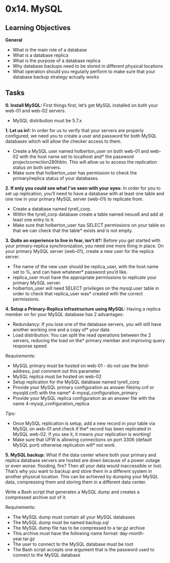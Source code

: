 # 0x14. MySQL

## Learning Objectives
**General**
* What is the main role of a database
* What is a database replica
* What is the purpose of a database replica
* Why database backups need to be stored in different physical locations
* What operation should you regularly perform to make sure that your database backup strategy actually works

## Tasks
**0. Install MySQL:**
First things first, let’s get MySQL installed on both your web-01 and web-02 servers.
* MySQL distribution must be 5.7.x

**1. Let us in!:**
In order for us to verify that your servers are properly configured, we need you to create a user and password for both MySQL databases which will allow the checker access to them.
* Create a MySQL user named holberton_user on both web-01 and web-02 with the host name set to localhost and* the password projectcorrection280hbtn. This will allow us to access the replication status on both servers.
* Make sure that holberton_user has permission to check the primary/replica status of your databases.

**2. If only you could see what I've seen with your eyes:**
In order for you to set up replication, you’ll need to have a database with at least one table and one row in your primary MySQL server (web-01) to replicate from.
* Create a database named tyrell_corp.
* Within the tyrell_corp database create a table named nexus6 and add at least one entry to it.
* Make sure that holberton_user has SELECT permissions on your table so that we can check that the table* exists and is not empty.

**3. Quite an experience to live in fear, isn't it?:**
Before you get started with your primary-replica synchronization, you need one more thing in place. On your primary MySQL server (web-01), create a new user for the replica server.
* The name of the new user should be replica_user, with the host name set to %, and can have whatever* password you’d like.
* replica_user must have the appropriate permissions to replicate your primary MySQL server.
* holberton_user will need SELECT privileges on the mysql.user table in order to check that replica_user was* created with the correct permissions.

**4. Setup a Primary-Replica infrastructure using MySQL:**
Having a replica member on for your MySQL database has 2 advantages:
* Redundancy: If you lose one of the database servers, you will still have another working one and a copy of* your data
* Load distribution: You can split the read operations between the 2 servers, reducing the load on the* primary member and improving query response speed

*Requirements:*
* MySQL primary must be hosted on web-01 - do not use the bind-address, just comment out this parameter
* MySQL replica must be hosted on web-02
* Setup replication for the MySQL database named tyrell_corp
* Provide your MySQL primary configuration as answer file(my.cnf or mysqld.cnf) with the name* 4-mysql_configuration_primary
* Provide your MySQL replica configuration as an answer file with the name 4-mysql_configuration_replica

*Tips:*
* Once MySQL replication is setup, add a new record in your table via MySQL on web-01 and check if the* record has been replicated in MySQL web-02. If you see it, it means your replication is working!
* Make sure that UFW is allowing connections on port 3306 (default MySQL port) otherwise replication will* not work.

**5. MySQL backup:**
What if the data center where both your primary and replica database servers are hosted are down because of a power outage or even worse: flooding, fire? Then all your data would inaccessible or lost. That’s why you want to backup and store them in a different system in another physical location. This can be achieved by dumping your MySQL data, compressing them and storing them in a different data center.

Write a Bash script that generates a MySQL dump and creates a compressed archive out of it.

Requirements:
* The MySQL dump must contain all your MySQL databases
* The MySQL dump must be named backup.sql
* The MySQL dump file has to be compressed to a tar.gz archive
* This archive must have the following name format: day-month-year.tar.gz
* The user to connect to the MySQL database must be root
* The Bash script accepts one argument that is the password used to connect to the MySQL database
